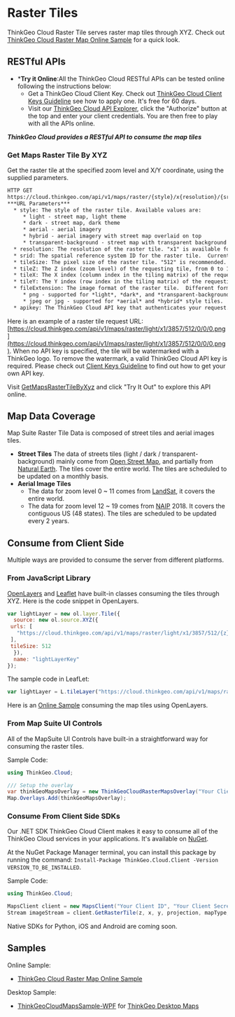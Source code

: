 
# Raster Tiles

ThinkGeo Cloud Raster Tile serves raster map tiles through XYZ. Check out [ThinkGeo Cloud Raster Map Online Sample](https://samples.thinkgeo.com/thinkgeo-cloud/maps/xyz/) for a quick look.

## RESTful APIs

* ***Try it Online**:All the ThinkGeo Cloud RESTful APIs can be tested online following the instructions below:
  * Get a ThinkGeo Cloud Client Key. Check out [ThinkGeo Cloud Client Keys Guideline](../client-keys.md) see how to apply one. It's free for 60 days.
  * Visit our [ThinkGeo Cloud API Explorer](https://cloud.thinkgeo.com/help/), click the "Authorize" button at the top and enter your client credentials. You are then free to play with all the APIs online.

***ThinkGeo Cloud provides a RESTful API to consume the map tiles***

### Get Maps Raster Tile By XYZ

Get the raster tile at the specified zoom level and X/Y coordinate, using the supplied parameters.

```html
HTTP GET
https://cloud.thinkgeo.com/api/v1/maps/raster/{style}/x{resolution}/{srid}/{tileSize}/{tileZ}/{tileX}/{tileY}.{fileExtension}?apikey={key}
***URL Parameters***
  * style: The style of the raster tile. Available values are:
     * light - street map, light theme
     * dark - street map, dark theme
     * aerial - aerial imagery
     * hybrid - aerial imagery with street map overlaid on top
     * transparent-background - street map with transparent background
  * resolution: The resolution of the raster tile. "x1" is available for all sizes, while "x2" is supported in certain scenarios.  "x1" is intended for display on a regular 72-96 DPI laptop or desktop monitor, while "x2" is for high-DPI displays such as mobile phones and tablets.  When you request an "x2" tile, the server will double the size of the image while rendering the same geographic area.  So if you request an "x2" tile at size 512, the server will return you a 1024x1024 image.
  * srid: The spatial reference system ID for the raster tile.  Currently only "3857" (Spherical Mercator) is supported.
  * tileSize: The pixel size of the raster tile. "512" is recommended. "256" is also supported.
  * tileZ: The Z index (zoom level) of the requesting tile, from 0 to 19. Zoom Level 0 is the highest zoom level with the entire world in one single tile.  Each zoom level *z* has 4*z* tiles for the entire world. The greater the z value, the closer to the Earth's surface the current zoom level is.
  * tileX: The X index (column index in the tiling matrix) of the requesting tile. Valid range is between 0 and 4*z* for each given zoom level *z*.
  * tileY: The Y index (row index in the tiling matrix) of the requesting tile. Valid range is between 0 and 4*z* for each given zoom level *z*.
  * fileExtension: The image format of the raster tile.  Different formats are available depending on the tile style you have requested, as follows:
     * png - supported for *light*, *dark*, and *transparent-background* style tiles.
     * jpeg or jpg - supported for *aerial* and *hybrid* style tiles.
  * apikey: The ThinkGeo Cloud API key that authenticates your request.
```

Here is an example of a raster tile request URL: [https://cloud.thinkgeo.com/api/v1/maps/raster/light/x1/3857/512/0/0/0.png](https://cloud.thinkgeo.com/api/v1/maps/raster/light/x1/3857/512/0/0/0.png).  When no API key is specified, the tile will be watermarked with a ThinkGeo logo.  To remove the watermark, a valid ThinkGeo Cloud API key is required. Please check out [Client Keys Guideline](../client-keys.md) to find out how to get your own API key.

Visit [GetMapsRasterTileByXyz](https://cloud.thinkgeo.com/help/#/MapsRasterTiles/GetMapsRasterTileByXyzV1) and click "Try It Out" to explore this API online.

## Map Data Coverage

Map Suite Raster Tile Data is composed of street tiles and aerial images tiles.

* **Street Tiles** The data of streets tiles (light / dark / transparent-background) mainly come from [Open Street Map](https://www.openstreetmap.org), and partially from [Natural Earth](https:/www.naturalearthdata.com/). The tiles cover the entire world. The tiles are scheduled to be updated on a monthly basis.
* **Aerial Image Tiles**
  * The data for zoom level 0 ~ 11 comes from [LandSat](https://www.usgs.gov/land-resources/nlilandsat), it covers the entire world.
  * The data for zoom level 12 ~ 19 comes from [NAIP](https://www.fsa.usda.govprograms-and-services/aerial-photography/imagery-programs/naip-imagery/index) 2018. It covers the contiguous US (48 states). The tiles are scheduled to be updated every 2 years.

## Consume from Client Side

Multiple ways are provided to consume the server from different platforms.

### From JavaScript Library

[OpenLayers](https://openlayers.org/) and [Leaflet](https://leafletjs.com/) have built-in classes consuming the tiles through XYZ. Here is the code snippet in OpenLayers.

```javascript
var lightLayer = new ol.layer.Tile({
  source: new ol.source.XYZ({
 urls: [
   "https://cloud.thinkgeo.com/api/v1/maps/raster/light/x1/3857/512/{z}/{x}/{y}.png?apikey=yourkey",
 ],
 tileSize: 512
  }),
  name: "lightLayerKey"
});
```

The sample code in LeafLet:

```javascript
var lightLayer = L.tileLayer("https://cloud.thinkgeo.com/api/v1/maps/raster/light/x1/3857/512/{z}/{x}/{y}.png?apikey=yourkey");
```

Here is an [Online Sample](https://samples.thinkgeo.com/thinkgeo-cloud/maps/xyz/) consuming the map tiles using OpenLayers.

### From Map Suite UI Controls

All of the MapSuite UI Controls have built-in a straightforward way for consuming the raster tiles.

Sample Code:

```csharp
using ThinkGeo.Cloud;

/// Setup the overlay
var thinkGeoMapsOverlay = new ThinkGeoCloudRasterMapsOverlay("Your Client ID", "Your Client Secret");
Map.Overlays.Add(thinkGeoMapsOverlay);
```

### Consume From Client Side SDKs

Our .NET SDK ThinkGeo Cloud Client makes it easy to consume all of the ThinkGeo Cloud services in your applications. It's available on [NuGet](https://www.nuget.org/packages/ThinkGeo.Cloud.Client).

At the NuGet Package Manager terminal, you can install this package by running the command: `Install-Package ThinkGeo.Cloud.Client -Version VERSION_TO_BE_INSTALLED`.

Sample Code:

```csharp
using ThinkGeo.Cloud;

MapsClient client = new MapsClient("Your Client ID", "Your Client Secret");
Stream imageStream = client.GetRasterTile(z, x, y, projection, mapType, tileSize, tileResolution);
```

Native SDKs for Python, iOS and Android are coming soon.

## Samples

Online Sample:

* [ThinkGeo Cloud Raster Map Online Sample](https://samples.thinkgeo.com/thinkgeo-cloud/maps/xyz/)

Desktop Sample:

* [ThinkGeoCloudMapsSample-WPF](https://gitlab.com/thinkgeo/public/thinkgeo-cloud-maps/-/tree/master/samples/wpf/ThinkGeoCloudMapsSample) for [ThinkGeo Desktop Maps](https://gitlab.com/thinkgeo/public/thinkgeo-desktop-maps)
